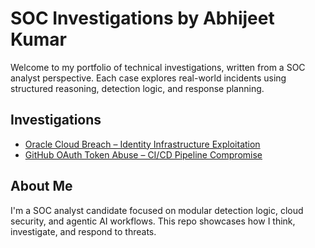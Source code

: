 # SOC Investigations by Abhijeet Kumar

Welcome to my portfolio of technical investigations, written from a SOC analyst perspective. Each case explores real-world incidents using structured reasoning, detection logic, and response planning.

## Investigations

- [Oracle Cloud Breach – Identity Infrastructure Exploitation](./oracle-cloud-breach/investigation.md)
- [GitHub OAuth Token Abuse – CI/CD Pipeline Compromise](./github-oauth-abuse/investigation.md)

## About Me

I'm a SOC analyst candidate focused on modular detection logic, cloud security, and agentic AI workflows. This repo showcases how I think, investigate, and respond to threats.
